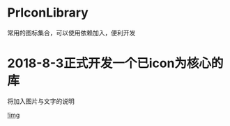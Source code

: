 # PrIconLibrary
常用的图标集合，可以使用依赖加入，便利开发

# 2018-8-3正式开发一个已icon为核心的库

将加入图片与文字的说明

[!img](/xiguanxingxiahuaxian/PrIconLibrary/blob/master/app/src/main/res/mipmap-hdpi/pr_left_blue.png)


